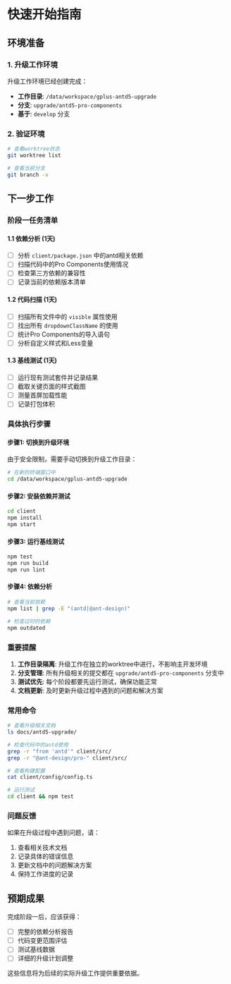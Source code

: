 # 快速开始指南

## 环境准备

### 1. 升级工作环境
升级工作环境已经创建完成：
- **工作目录**: `/data/workspace/gplus-antd5-upgrade`
- **分支**: `upgrade/antd5-pro-components`
- **基于**: `develop` 分支

### 2. 验证环境
```bash
# 查看worktree状态
git worktree list

# 查看当前分支
git branch -v
```

## 下一步工作

### 阶段一任务清单

#### 1.1 依赖分析 (1天)
- [ ] 分析 `client/package.json` 中的antd相关依赖
- [ ] 扫描代码中的Pro Components使用情况
- [ ] 检查第三方依赖的兼容性
- [ ] 记录当前的依赖版本清单

#### 1.2 代码扫描 (1天)  
- [ ] 扫描所有文件中的 `visible` 属性使用
- [ ] 找出所有 `dropdownClassName` 的使用
- [ ] 统计Pro Components的导入语句
- [ ] 分析自定义样式和Less变量

#### 1.3 基线测试 (1天)
- [ ] 运行现有测试套件并记录结果
- [ ] 截取关键页面的样式截图
- [ ] 测量首屏加载性能
- [ ] 记录打包体积

### 具体执行步骤

#### 步骤1: 切换到升级环境
由于安全限制，需要手动切换到升级工作目录：
```bash
# 在新的终端窗口中
cd /data/workspace/gplus-antd5-upgrade
```

#### 步骤2: 安装依赖并测试
```bash
cd client
npm install
npm start
```

#### 步骤3: 运行基线测试
```bash
npm test
npm run build
npm run lint
```

#### 步骤4: 依赖分析
```bash
# 查看当前依赖
npm list | grep -E "(antd|@ant-design)"

# 检查过时的依赖
npm outdated
```

### 重要提醒

1. **工作目录隔离**: 升级工作在独立的worktree中进行，不影响主开发环境
2. **分支管理**: 所有升级相关的提交都在 `upgrade/antd5-pro-components` 分支中
3. **测试优先**: 每个阶段都要先运行测试，确保功能正常
4. **文档更新**: 及时更新升级过程中遇到的问题和解决方案

### 常用命令

```bash
# 查看升级相关文档
ls docs/antd5-upgrade/

# 检查代码中的antd使用
grep -r "from 'antd'" client/src/
grep -r "@ant-design/pro-" client/src/

# 查看构建配置
cat client/config/config.ts

# 运行测试
cd client && npm test
```

### 问题反馈

如果在升级过程中遇到问题，请：
1. 查看相关技术文档
2. 记录具体的错误信息
3. 更新文档中的问题解决方案
4. 保持工作进度的记录

## 预期成果

完成阶段一后，应该获得：
- [ ] 完整的依赖分析报告
- [ ] 代码变更范围评估
- [ ] 测试基线数据
- [ ] 详细的升级计划调整

这些信息将为后续的实际升级工作提供重要依据。